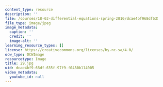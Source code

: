 ```yaml
---
content_type: resource
description: ''
file: /courses/18-03-differential-equations-spring-2010/dcae4bf968df635f97f9f0430b114005_29.jpg
file_type: image/jpeg
image_metadata:
  caption: ''
  credit: ''
  image-alt: ''
learning_resource_types: []
license: https://creativecommons.org/licenses/by-nc-sa/4.0/
ocw_type: OCWImage
resourcetype: Image
title: 29.jpg
uid: dcae4bf9-68df-635f-97f9-f0430b114005
video_metadata:
  youtube_id: null
---
```

